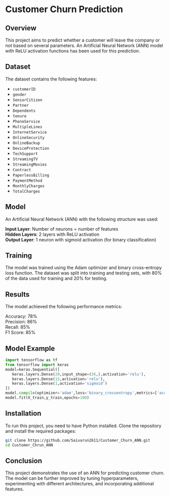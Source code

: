 # Customer Churn Prediction

## Overview
This project aims to predict whether a customer will leave the company or not based on several parameters. An Artificial Neural Network (ANN) model with ReLU activation functions has been used for this prediction.

## Dataset
The dataset contains the following features:
- `customerID`
- `gender`
- `SeniorCitizen`
- `Partner`
- `Dependents`
- `tenure`
- `PhoneService`
- `MultipleLines`
- `InternetService`
- `OnlineSecurity`
- `OnlineBackup`
- `DeviceProtection`
- `TechSupport`
- `StreamingTV`
- `StreamingMovies`
- `Contract`
- `PaperlessBilling`
- `PaymentMethod`
- `MonthlyCharges`
- `TotalCharges`

## Model

An Artificial Neural Network (ANN) with the following structure was used:

**Input Layer**: Number of neurons = number of features \
**Hidden Layers**: 2 layers with ReLU activation \
**Output Layer**: 1 neuron with sigmoid activation (for binary classification)

## Training
The model was trained using the Adam optimizer and binary cross-entropy loss function. The dataset was split into training and testing sets, with 80% of the data used for training and 20% for testing.

## Results
The model achieved the following performance metrics:

Accuracy: 78% \
Precision: 86% \
Recall: 85% \
F1 Score: 85% 



## Model Example
 ``` python
import tensorflow as tf
from tensorflow import keras
model=keras.Sequential([
    keras.layers.Dense(20,input_shape=(26,),activation='relu'),
    keras.layers.Dense(15,activation='relu'),
    keras.layers.Dense(1,activation='sigmoid')
])
model.compile(optimizer='adam',loss='binary_crossentropy',metrics=['accuracy'])
model.fit(X_train,y_train,epochs=100)
```


## Installation
To run this project, you need to have Python installed. Clone the repository and install the required packages:

```bash
git clone https://github.com/Saivarun2611/Customer_Churn_ANN.git
cd Customer_Chrun_ANN
```

## Conclusion
This project demonstrates the use of an ANN for predicting customer churn. The model can be further improved by tuning hyperparameters, experimenting with different architectures, and incorporating additional features.


